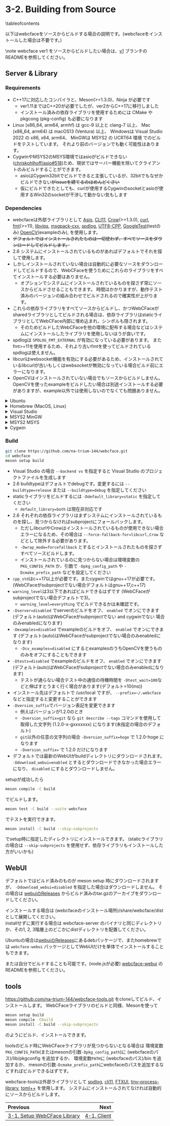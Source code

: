 # 3-2. Building from Source

\tableofcontents

以下はwebcfaceをソースからビルドする場合の説明です。(webcfaceをインストールした場合は不要です。)

\note
webcface ver1 をソースからビルドしたい場合は、[v1](https://github.com/na-trium-144/webcface/tree/v1) ブランチのREADMEを参照してください。

## Server & Library
### Requirements

* C++17に対応したコンパイラと、Meson(>=1.3.0)、Ninja が必要です
    * ver1.11まではC++20が必要でしたが、ver2からC++17に移行しました
    * インストール済みの依存ライブラリを使用するためには CMake や pkgcong (pkg-config) も必要になります
* Linux (x86_64, arm64, armhf) は gcc-9 以上と clang-7 以上、
Mac (x86_64, arm64) は macOS13 (Ventura) 以上、
Windowsは Visual Studio 2022 の x86, x64, arm64、
MinGWは MSYS2 の UCRT64 環境
でのビルドをテストしています。
それより前のバージョンでも動く可能性はあります。
* CygwinやMSYS2のMSYS環境ではasioがビルドできない([chriskohlhoff/asio#518](https://github.com/chriskohlhoff/asio/issues/518))ため、現状ではサーバー機能を除いてクライアントのみビルドすることができます。
    * asioはCygwin32bitでビルドできると主張しているが、32bitでもなぜかビルドできない<del>がissueを建てるのはめんどくさい</del>
    * 仮にビルドできたとしても、curlが使用するCygwinのsocketとasioが使用するWin32のsocketが干渉して動かない気もします

### Dependencies

<!-- subprojects/ 以下のファイル名順 -->
* webcfaceは外部ライブラリとして
[Asio](https://github.com/chriskohlhoff/asio),
[CLI11](https://github.com/CLIUtils/CLI11.git),
[Crow](https://github.com/CrowCpp/Crow)(>=1.3.0),
[curl](https://github.com/curl/curl),
[fmt](https://github.com/fmtlib/fmt)(>=11),
[libvips](https://github.com/libvips/libvips),
[msgpack-cxx](https://github.com/msgpack/msgpack-c),
[spdlog](https://github.com/gabime/spdlog),
[UTF8-CPP](https://github.com/nemtrif/utfcpp),
[GoogleTest](https://github.com/google/googletest)(testのみ)
[OpenCV](https://opencv.org/)(exampleのみ),
を使用します。
* <del>デフォルトではインストールされたものは一切使わず、すべてソースをダウンロードしてビルドします。</del>
* <span class="since-c">2.6</span>
システムにインストールされているものがあればデフォルトでそれを探して使用します。
* しかしインストールされていない場合は自動的に必要なソースをダウンロードしてビルドするので、WebCFaceを使うためにこれらのライブラリをすべてインストールする必要はありません。
    * オプションでシステムにインストールされているものを探さず常にソースからビルドさせることもできます。
    時間はかかりますが、動作テスト済みのバージョンの組み合わせでビルドされるので確実性が上がります。
* これらの依存ライブラリをすべてソースからビルドし、かつWebCFaceがsharedライブラリとしてビルドされる場合は、依存ライブラリはstaticライブラリとしてWebCFace内部に埋め込まれ、シンボルも隠されます。
    * そのためビルドしたWebCFaceを他の環境に配布する場合などはシステムにインストールしたライブラリを使用しないほうが良いです。
* spdlogは `SPDLOG_FMT_EXTERNAL` が有効になっている必要があります。
またfmt>=11を使用するため、それより古いfmtを使ってビルドされているspdlogは使えません。
* libcurlはwebsocket機能を有効にする必要があるため、インストールされているlibcurlが古いもしくはwebsocketが無効になっている場合ビルド前にエラーになります。
* OpenCVはインストールされていない場合でもソースからビルドしません。OpenCVを使ったexampleをビルドしたい場合は別途インストールする必要がありますが、example以外では使用しないのでなくても問題ありません。

<details><summary>Ubuntu</summary>

```sh
sudo apt install build-essential git cmake pkg-config ninja-build
```
* ubuntu24.04
```sh
sudo apt install meson
```
* ubuntu22.04またはそれ以前ではaptでインストールできるmesonは古いので
```sh
sudo apt install python3-pip
pip install meson
```
* 依存ライブラリ(optional)
    * `libvips-dev` はwebsocketが無効の `libcurl4` に依存しているため使用できません。
    * `libspdlog-dev`, `libfmt-dev` は古いため使用できません。
```sh
# sudo apt install libasio-dev
# sudo apt install libcli11-dev        # (only on 22.04 or later)
# sudo apt install libmsgpack-cxx-dev  # (only on 24.04 or later)
```

</details>

<details><summary>Homebrew (MacOS, Linux)</summary>

```sh
brew install cmake meson ninja
```
* 依存ライブラリ(optional)
```
# brew install msgpack-cxx fmt spdlog asio cli11 utf8cpp vips curl
```

</details>

<details><summary>Visual Studio</summary>

* Visual Studio 2019 または 2022 をインストールしてください。
    * ImageMagickをソースからビルドするために Visual C++ ATL と MFC のコンポーネントも必要になります。
    * 2017でもビルドできるかもしれません(未確認)
* MesonとNinjaをインストールしてください。
    * https://github.com/mesonbuild/meson/releases からmsi形式でダウンロード、インストールできます
    (see also https://mesonbuild.com/Getting-meson.html)
    * または `choco install meson`
* Visual Studio の Developer Command Prompt からmesonコマンドを起動してください。

</details>

<details><summary>MSYS2 MinGW</summary>

```sh
pacman -S pactoys
pacboy -S git make gcc:p cmake:p ninja:p meson:p
```
* 依存ライブラリ(optional)
```sh
# pacboy -S msgpack-cxx:p fmt:p spdlog:p asio:p cli11:p utf8cpp:p vips:p
```

</details>

<details><summary>MSYS2 MSYS</summary>

```sh
pacman -S git make gcc cmake ninja meson
```

</details>

<details><summary>Cygwin</summary>

gcc-core, gcc-g++, cmake, make, meson, pkg-config, ninja をインストールしてください

</details>

### Build

```sh
git clone https://github.com/na-trium-144/webcface.git
cd webcface
meson setup build
```
* Visual Studio の場合 `--backend vs` を指定すると Visual Studio のプロジェクトファイルを生成します
* <span class="since-c">2.6</span> buildtypeはデフォルトでdebugです。変更するには `--buildtype=release` または `--buildtype=debug` を指定してください
* staticライブラリをビルドするには `-Ddefault_library=static` を指定してください
    * `default_library=both` は現在非対応です
* <span class="since-c">2.6</span> それぞれの依存ライブラリはまずシステムにインストールされているものを探し、見つからなければsubprojectにフォールバックします。
    * ただしlibcurlやCrowはインストールされているものが使用できない場合エラーになるため、その場合は
    `--force-fallback-for=libcurl,Crow`
    などとして除外する必要があります。
    * `-Dwrap_mode=forcefallback` とするとインストールされたものを探さずすべてソースビルドします。
    * インストールされているのに見つからない場合は環境変数の `PKG_CONFIG_PATH` か、引数で `-Dpkg_config_path` や `-Dcmake_prefix_path` などを設定してください
* `cpp_std`はc++17以上が必要です。またcygwinではgnu++17が必要です。
(WebCFaceがsubprojectでない場合デフォルトはgnu++17,c++17)
* `warning_level`は3以下であればビルドできるはずです
(WebCFaceがsubprojectでない場合デフォルトで3)。
    * `warning_level=everything` でビルドできるかは未確認です。
* `-Dserver=disabled` でserverのビルドをオフ、 `enabled` でオンにできます
(デフォルト(auto)はWebCFaceがsubprojectでない and cygwinでない 場合のみenabledになります)
* `-Dexamples=disabled` でexampleのビルドをオフ、 `enabled` でオンにできます
(デフォルト(auto)はWebCFaceがsubprojectでない場合のみenabledになります)
    * `-Dcv_examples=disabled` にするとexamplesのうちOpenCVを使うもののみをオフにすることもできます
* `-Dtests=disabled` でexampleのビルドをオフ、 `enabled` でオンにできます
(デフォルト(auto)はWebCFaceがsubprojectでない場合のみenabledになります)
    * テストが通らない場合テスト中の通信の待機時間を `-Dtest_wait=100`などと伸ばすとうまく行く場合があります(デフォルト=10(ms))
* インストール先はデフォルトで /usr/local ですが、 `--prefix=~/.webcface` などと指定すると変更することができます
* `-Dversion_suffix`でバージョン表記を変更できます
    * 例えばバージョンが1.2.0のとき
    * `-Dversion_suffix=git` なら `git describe --tags` コマンドを使用して取得した文字列 (1.2.0-x-gxxxxxxx) になります(未指定の場合のデフォルト)
    * `git`以外の任意の文字列の場合 `-Dversion_suffix=hoge` で 1.2.0-hoge になります
    * `-Dversion_suffix=` で 1.2.0 だけになります
* デフォルトでは最新のWebUIがbuildディレクトリにダウンロードされます。
`-Ddownload_webui=enabled` とするとダウンロードできなかった場合エラーになり、
`disabled` にするとダウンロードしません。

setupが成功したら
```sh
meson compile -C build
```
でビルドします。

```sh
meson test -C build --suite webcface
```
でテストを実行できます。

```sh
meson install -C build --skip-subprojects
```
でsetup時に指定したディレクトリにインストールできます。
(staticライブラリの場合は `--skip-subprojects` を使用せず、依存ライブラリもインストールした方がいいかも)

## WebUI

デフォルトではビルド済みのものが meson setup 時にダウンロードされますが、
`-Ddownload_webui=disabled` を指定した場合はダウンロードしません。
その場合は [webuiのReleases](https://github.com/na-trium-144/webcface-webui/releases) からビルド済みのtar.gzのアーカイブをダウンロードしてください。

インストールする場合は (webcfaceのインストール場所)/share/webcface/dist として展開してください。  
installせずに実行する場合は webcface-server のバイナリと同じディレクトリか、その1, 2, 3階層上のどこかにdistディレクトリを配置してください。

Ubuntuの場合は[webuiのReleases](https://github.com/na-trium-144/webcface-webui/releases)にあるdebパッケージで、またhomebrewでは `webcface-webui` パッケージとしてWebUIだけを単体でインストールすることもできます。

または自分でビルドすることも可能です。(node.jsが必要)
[webcface-webui](https://github.com/na-trium-144/webcface-webui) のREADMEを参照してください。

## tools

https://github.com/na-trium-144/webcface-tools.git をcloneしてビルド、インストールします。
WebCFaceライブラリのビルドと同様、Mesonを使って
```sh
meson setup build
meson compile -Cbuild
meson install -C build --skip-subprojects
```
のようにビルド、インストールできます。

toolsのビルド時にWebCFaceライブラリが見つからないとなる場合は
環境変数`PKG_CONFIG_PATH`(またはmesonの引数`-Dpkg_config_path`)に (webcfaceのパス)/lib/pkgconfig を追加するか、
環境変数`PATH`に (webcfaceのパス)/bin を追加するか、
mesonの引数`-Dcmake_prefix_path`にwebcfaceのパスを追加するなどすればビルドできるはずです。

webcface-toolsは外部ライブラリとして
[spdlog](https://github.com/gabime/spdlog),
[cli11](https://github.com/CLIUtils/CLI11.git),
[FTXUI](https://github.com/ArthurSonzogni/FTXUI),
[tiny-process-library](https://gitlab.com/eidheim/tiny-process-library),
[toml++](https://github.com/marzer/tomlplusplus)
を使用します。
システムにインストールされてなければ自動的にソースからビルドします。  

<div class="section_buttons">

| Previous |     Next |
|:---------|---------:|
| [3-1. Setup WebCFace Library](31_setup.md) | [4-1. Client](41_client.md) |

</div>

